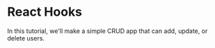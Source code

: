 # React Hooks
In this tutorial, we'll make a simple CRUD app that can add, update, or delete users.

